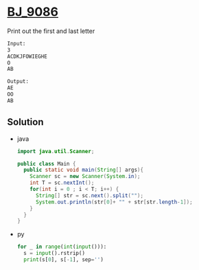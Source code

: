 # [BJ_9086](https://acmicpc.net/problem/9086)

Print out the first and last letter

```txt
Input:
3
ACDKJFOWIEGHE
O
AB

Output:
AE
OO
AB
```

## Solution

* java

  ```java
  import java.util.Scanner;

  public class Main {
    public static void main(String[] args){
      Scanner sc = new Scanner(System.in);
      int T = sc.nextInt();
      for(int i = 0 ; i < T; i++) {
        String[] str = sc.next().split("");
        System.out.println(str[0]+ "" + str[str.length-1]);
      }
    }
  }
  ```

* py

  ```py
  for _ in range(int(input())):
    s = input().rstrip()
    print(s[0], s[-1], sep='')
  ```
